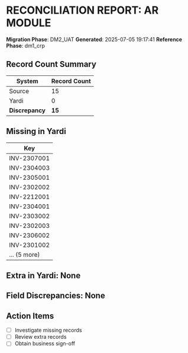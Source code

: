 # RECONCILIATION REPORT: AR MODULE

**Migration Phase**: DM2_UAT
**Generated**: 2025-07-05 19:17:41
**Reference Phase**: dm1_crp

## Record Count Summary
| System | Record Count |
|--------|--------------|
| Source | 15 |
| Yardi | 0 |
| **Discrepancy** | **15** |

## Missing in Yardi
| Key |
|-----|
| INV-2307001 |
| INV-2304003 |
| INV-2305001 |
| INV-2302002 |
| INV-2212001 |
| INV-2304001 |
| INV-2303002 |
| INV-2302003 |
| INV-2306002 |
| INV-2301002 |
| ... (5 more) |

## Extra in Yardi: None

## Field Discrepancies: None

## Action Items
- [ ] Investigate missing records
- [ ] Review extra records
- [ ] Obtain business sign-off
